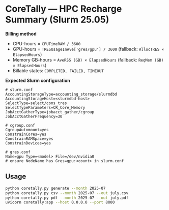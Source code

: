 # CoreTally — HPC Recharge Summary (Slurm 25.05)

**Billing method**
- CPU-hours = `CPUTimeRAW / 3600`
- GPU-hours = `TRESUsageInAve['gres/gpu'] / 3600` (fallback: `AllocTRES × ElapsedHours`)
- Memory GB-hours = `AveRSS (GB) × ElapsedHours` (fallback: `ReqMem (GB) × ElapsedHours`)
- Billable states: `COMPLETED, FAILED, TIMEOUT`

**Expected Slurm configuration**
```
# slurm.conf
AccountingStorageType=accounting_storage/slurmdbd
AccountingStorageHost=<slurmdbd-host>
SelectType=select/cons_tres
SelectTypeParameters=CR_Core_Memory
JobAcctGatherType=jobacct_gather/cgroup
JobAcctGatherFrequency=30

# cgroup.conf
CgroupAutomount=yes
ConstrainCores=yes
ConstrainRAMSpace=yes
ConstrainDevices=yes

# gres.conf
Name=gpu Type=<model> File=/dev/nvidia0
# ensure NodeName has Gres=gpu:<count> in slurm.conf
```

## Usage
```bash
python coretally.py generate --month 2025-07
python coretally.py csv --month 2025-07 --out july.csv
python coretally.py pdf --month 2025-07 --out july.pdf
uvicorn coretally:app --host 0.0.0.0 --port 8000
```
